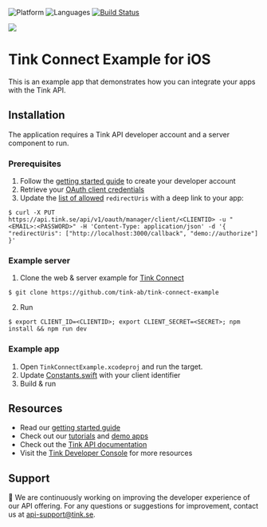 ![Platform](https://img.shields.io/badge/platform-iOS-orange.svg)
![Languages](https://img.shields.io/badge/languages-swift-orange.svg)
[![Build Status](https://travis-ci.org/tink-ab/tink-connect-ios-example.svg?branch=master)](https://travis-ci.org/tink-ab/tink-connect-ios-example)

<img src=".github/TinkConnectExample.png" />

# Tink Connect Example for iOS

This is an example app that demonstrates how you can integrate your apps with the Tink API.

## Installation

The application requires a Tink API developer account and a server component to run.

### Prerequisites

1) Follow the [getting started guide](https://console.tink.se/getting-started) to create your developer account
2) Retrieve your [OAuth client credentials](https://console.tink.se/getting-started#2-get-your-oauth-client-details)
3) Update the [list of allowed](https://console.tink.se/settings) `redirectUris` with a deep link to your app:

`$ curl -X PUT https://api.tink.se/api/v1/oauth/manager/client/<CLIENTID> -u "<EMAIL>:<PASSWORD>" -H 'Content-Type: application/json' -d '{ "redirectUris": ["http://localhost:3000/callback", "demo://authorize"] }'`

### Example server

1) Clone the web & server example for [Tink Connect](https://github.com/tink-ab/tink-connect-example)

`$ git clone https://github.com/tink-ab/tink-connect-example`

2) Run

`$ export CLIENT_ID=<CLIENTID>; export CLIENT_SECRET=<SECRET>; npm install && npm run dev`

### Example app

1) Open `TinkConnectExample.xcodeproj` and run the target.
2) Update [Constants.swift](TinkConnectExample/Constants.swift#L6) with your client identifier
3) Build & run

## Resources

* Read our [getting started guide](https://console.tink.se/getting-started)
* Check out our [tutorials](https://console.tink.se/tutorials) and [demo apps](https://console.tink.se/demo)
* Check out the [Tink API documentation](https://docs.tink.se)
* Visit the [Tink Developer Console](https://console.tink.se) for more resources

## Support

👋 We are continuously working on improving the developer experience of our API offering. For any questions or suggestions for improvement, contact us at [api-support@tink.se](mailto:api-support@tink.se).
